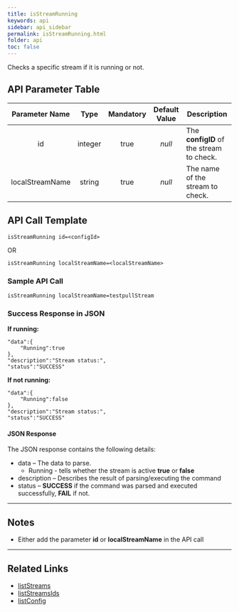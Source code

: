 ```yaml
---
title: isStreamRunning
keywords: api
sidebar: api_sidebar
permalink: isStreamRunning.html
folder: api
toc: false
---
```


Checks a specific stream if it is running or not.



## API Parameter Table



| Parameter Name  |  Type   | Mandatory | Default Value | Description                              |
| :-------------: | :-----: | :-------: | :-----------: | ---------------------------------------- |
|       id        | integer |   true    |    *null*     | The **configID** of the stream to check. |
| localStreamName | string  |   true    |    *null*     | The name of the stream to check.         |

## API Call Template

``` 
isStreamRunning id=<configId>
```

OR

``` 
isStreamRunning localStreamName=<localStreamName>
```



### Sample API Call

``` 
isStreamRunning localStreamName=testpullStream
```



### Success Response in JSON

**If running:**

``` 
"data":{
	"Running":true
},
"description":"Stream status:",
"status":"SUCCESS"
```

**If not running:**

``` 
"data":{
	"Running":false
},
"description":"Stream status:",
"status":"SUCCESS"
```



#### JSON Response

The JSON response contains the following details:

- data – The data to parse.
  - Running - tells whether the stream is active **true** or **false**
- description – Describes the result of parsing/executing the command
- status – **SUCCESS** if the command was parsed and executed successfully, **FAIL** if not.

------

## Notes

- Either add the parameter **id** or **localStreamName** in the API call


------

## Related Links

- [listStreams](listStreams.html)
- [listStreamsIds](listStreamsIds.html)
- [listConfig](listConfig.html)